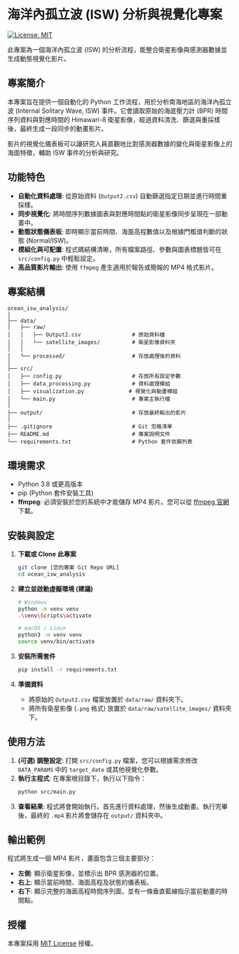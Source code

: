 # 海洋內孤立波 (ISW) 分析與視覺化專案

[![License: MIT](https://img.shields.io/badge/License-MIT-yellow.svg)](https://opensource.org/licenses/MIT)

此專案為一個海洋內孤立波 (ISW) 的分析流程，能整合衛星影像與感測器數據並生成動態視覺化影片。

## 專案簡介

本專案旨在提供一個自動化的 Python 工作流程，用於分析南海地區的海洋內孤立波 (Internal Solitary Wave, ISW) 事件。它會讀取原始的海底壓力計 (BPR) 時間序列資料與對應時間的 Himawari-8 衛星影像，經過資料清洗、篩選與重採樣後，最終生成一段同步的動畫影片。

影片的視覺化儀表板可以讓研究人員直觀地比對感測器數據的變化與衛星影像上的海面特徵，輔助 ISW 事件的分析與研究。

## 功能特色

- **自動化資料處理**: 從原始資料 (`Output2.csv`) 自動篩選指定日期並進行時間重採樣。
- **同步視覺化**: 將時間序列數據圖表與對應時間點的衛星影像同步呈現在一部動畫中。
- **動態狀態儀表板**: 即時顯示當前時間、海面高程數值以及根據門檻值判斷的狀態 (Normal/ISW)。
- **模組化與可配置**: 程式碼結構清晰，所有檔案路徑、參數與圖表標題皆可在 `src/config.py` 中輕鬆設定。
- **高品質影片輸出**: 使用 `ffmpeg` 產生適用於報告或簡報的 MP4 格式影片。

## 專案結構

```
ocean_isw_analysis/
│
├── data/
│   ├── raw/
│   │   ├── Output2.csv                # 原始資料檔
│   │   └── satellite_images/          # 衛星影像資料夾
│   │
│   └── processed/                     # 存放處理後的資料
│
├── src/
│   ├── config.py                      # 存放所有設定參數
│   ├── data_processing.py             # 資料處理模組
│   ├── visualization.py              # 視覺化與動畫模組
│   └── main.py                        # 專案主執行檔
│
├── output/                            # 存放最終輸出的影片
│
├── .gitignore                         # Git 忽略清單
├── README.md                          # 專案說明文件
└── requirements.txt                   # Python 套件依賴列表
```

## 環境需求

- Python 3.8 或更高版本
- pip (Python 套件安裝工具)
- **ffmpeg**: 必須安裝於您的系統中才能儲存 MP4 影片。您可以從 [ffmpeg 官網](https://ffmpeg.org/download.html) 下載。

## 安裝與設定

1. **下載或 Clone 此專案**
   ```bash
   git clone [您的專案 Git Repo URL]
   cd ocean_isw_analysis
   ```

2. **建立並啟動虛擬環境 (建議)**
   ```bash
   # Windows
   python -m venv venv
   .\venv\Scripts\activate

   # macOS / Linux
   python3 -m venv venv
   source venv/bin/activate
   ```

3. **安裝所需套件**
   ```bash
   pip install -r requirements.txt
   ```

4. **準備資料**
   - 將原始的 `Output2.csv` 檔案放置於 `data/raw/` 資料夾下。
   - 將所有衛星影像 (`.png` 格式) 放置於 `data/raw/satellite_images/` 資料夾下。

## 使用方法

1. **(可選) 調整設定**: 打開 `src/config.py` 檔案，您可以根據需求修改 `DATA_PARAMS` 中的 `target_date` 或其他視覺化參數。
2. **執行主程式**: 在專案根目錄下，執行以下指令：
   ```bash
   python src/main.py
   ```
3. **查看結果**: 程式將會開始執行。首先進行資料處理，然後生成動畫。執行完畢後，最終的 `.mp4` 影片將會儲存在 `output/` 資料夾中。

## 輸出範例

程式將生成一個 MP4 影片，畫面包含三個主要部分：
- **左側**: 顯示衛星影像，並標示出 BPR 感測器的位置。
- **右上**: 顯示當前時間、海面高程及狀態的儀表板。
- **右下**: 顯示完整的海面高程時間序列圖，並有一條垂直藍線指示當前動畫的時間點。

## 授權

本專案採用 [MIT License](https://opensource.org/licenses/MIT) 授權。